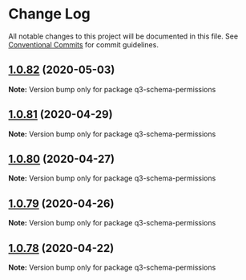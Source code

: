 # Change Log

All notable changes to this project will be documented in this file.
See [Conventional Commits](https://conventionalcommits.org) for commit guidelines.

## [1.0.82](https://github.com/3merge/q3-api/compare/q3-schema-permissions@1.0.81...q3-schema-permissions@1.0.82) (2020-05-03)

**Note:** Version bump only for package q3-schema-permissions





## [1.0.81](https://github.com/3merge/q3-api/compare/q3-schema-permissions@1.0.80...q3-schema-permissions@1.0.81) (2020-04-29)

**Note:** Version bump only for package q3-schema-permissions





## [1.0.80](https://github.com/3merge/q3-api/compare/q3-schema-permissions@1.0.79...q3-schema-permissions@1.0.80) (2020-04-27)

**Note:** Version bump only for package q3-schema-permissions





## [1.0.79](https://github.com/3merge/q3-api/compare/q3-schema-permissions@1.0.78...q3-schema-permissions@1.0.79) (2020-04-26)

**Note:** Version bump only for package q3-schema-permissions





## [1.0.78](https://github.com/3merge/q3-api/compare/q3-schema-permissions@1.0.77...q3-schema-permissions@1.0.78) (2020-04-22)

**Note:** Version bump only for package q3-schema-permissions
